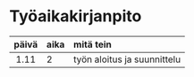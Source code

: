 # Työaikakirjanpito

| päivä | aika | mitä tein  |
| :----:|:-----| :-----|
| 1.11 | 2 | työn aloitus ja suunnittelu |